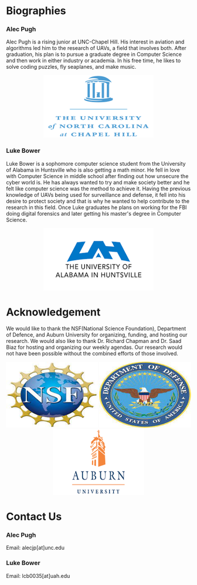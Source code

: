 # Biographies


### Alec Pugh

Alec Pugh is a rising junior at UNC-Chapel Hill. His interest in aviation and algorithms led him to the research of UAVs, a field that involves both. After graduation, his plan is to pursue a graduate degree in Computer Science and then work in either industry or academia. In his free time, he likes to solve coding puzzles, fly seaplanes, and make music. 

<p align="center">
  <img src="Images/NC_Chapel_Hill_logo.png" width="300" height="170" >
</p>

### Luke Bower

Luke Bower is a sophomore computer science student from the University of Alabama in Huntsville who is also getting a math minor. He fell in love with Computer Science in middle school after finding out how unsecure the cyber world is. He has always wanted to try and make society better and he felt like computer science was the method to achieve it. Having the previous knowledge of UAVs being used for surveillance and defense, it fell into his desire to protect society and that is why he wanted to help contribute to the research in this field. Once Luke graduates he plans on working for the FBI doing digital forensics and later getting his master's degree in Computer Science.   

<p align="center">
  <img src="Images/UAH_logo.png" width="300" height="170" >
</p>

# Acknowledgement
We would like to thank the NSF(National Science Foundation), Department of Defence, and Auburn University for organizing, funding, and hosting our research. We would also like to thank Dr. Richard Chapman and Dr. Saad Biaz for hosting and organizing our weekly agendas. Our research would not have been possible without the combined efforts of those involved.

<p align="center">
  <img src="Images/NSF1.jpg" width="250" height="180" >
  <img src="Images/DoD1.jpg" width="250" height="180" >
  <img src="https://raw.githubusercontent.com/alecstem/REUWebsite/gh-pages/Images/Auburn1.png" width="250" height="180" >
</p>

# Contact Us

### Alec Pugh
Email: alecjp[at]unc.edu

### Luke Bower
Email: lcb0035[at]uah.edu
